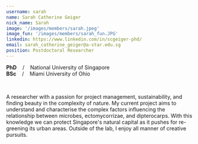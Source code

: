 ```yaml
---
username: sarah
name: Sarah Catherine Geiger
nick_name: Sarah
image: '/images/members/sarah.jpeg'
image_fun: '/images/members/sarah_fun.JPG'
linkedin: https://www.linkedin.com/in/scgeiger-phd/
email: sarah_catherine_geiger@a-star.edu.sg
position: Postdoctoral Researcher
---
```


**PhD** &nbsp;&nbsp; / &nbsp;&nbsp; National University of Singapore<br>
**BSc** &nbsp;&nbsp; / &nbsp;&nbsp; Miami University of Ohio

<br/>

A researcher with a passion for project management, sustainability, and finding beauty in the complexity of nature. My current project aims to understand and characterise the complex factors influencing the relationship between microbes, ectomycorrizae, and dipterocarps. With this knowledge we can protect Singapore's natural capital as it pushes for re-greening its urban areas. Outside of the lab, I enjoy all manner of creative pursuits. 
